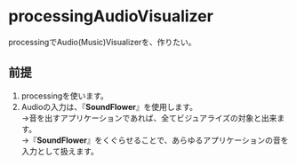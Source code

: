# processingAudioVisualizer
processingでAudio(Music)Visualizerを、作りたい。  

## 前提
1. processingを使います。  
2. Audioの入力は、『**SoundFlower**』を使用します。  
→音を出すアプリケーションであれば、全てビジュアライズの対象と出来ます。  
→『**SoundFlower**』をくぐらせることで、あらゆるアプリケーションの音を入力として扱えます。  
  
